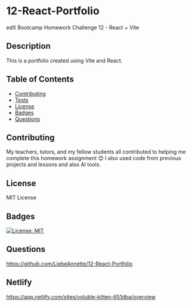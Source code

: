 # 12-React-Portfolio

edX Bootcamp Homework Challenge 12 - React + Vite

## Description

This is a portfolio created using Vite and React.

## Table of Contents

- [Contributing](#contributing)
- [Tests](#tests)
- [License](#license)
- [Badges](#badges)
- [Questions](#questions)

## Contributing

My teachers, tutors, and my fellow students all contributed to helping me complete this homework assignment 😊
I also used code from previous projects and lessons and also AI tools.

## License

MIT License

## Badges

[![License: MIT](https://img.shields.io/badge/License-MIT-yellow.svg)](https://opensource.org/licenses/MIT)

## Questions

https://github.com/LiebeAnnette/12-React-Portfolio

## Netlify

https://app.netlify.com/sites/voluble-kitten-651dba/overview
